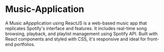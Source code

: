 # Music-Application
A Music aAppplication using ReactJS is a web-based music app that replicates Spotify's interface and features. It includes real-time song browsing, playback, and playlist management using Spotify API. Built with React components and styled with CSS, it's responsive and ideal for front-end portfolios.
